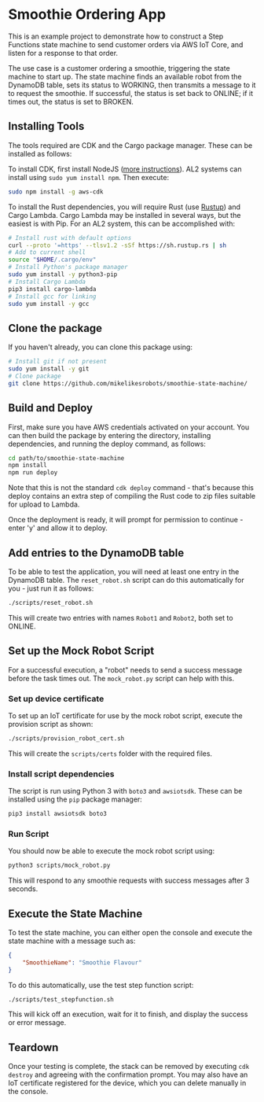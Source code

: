 # Smoothie Ordering App

This is an example project to demonstrate how to construct a Step Functions state machine to send customer orders via AWS IoT Core, and listen for a response to that order.

The use case is a customer ordering a smoothie, triggering the state machine to start up. The state machine finds an available robot from the DynamoDB table, sets its status to WORKING, then transmits a message to it to request the smoothie. If successful, the status is set back to ONLINE; if it times out, the status is set to BROKEN.

## Installing Tools

The tools required are CDK and the Cargo package manager. These can be installed as follows:

To install CDK, first install NodeJS ([more instructions](https://nodejs.org/en/download/package-manager)). AL2 systems can install using `sudo yum install npm`. Then execute:

```bash
sudo npm install -g aws-cdk
```

To install the Rust dependencies, you will require Rust (use [Rustup](https://rustup.rs/)) and Cargo Lambda. Cargo Lambda may be installed in several ways, but the easiest is with Pip. For an AL2 system, this can be accomplished with:

```bash
# Install rust with default options
curl --proto '=https' --tlsv1.2 -sSf https://sh.rustup.rs | sh
# Add to current shell
source "$HOME/.cargo/env"
# Install Python's package manager
sudo yum install -y python3-pip
# Install Cargo Lambda
pip3 install cargo-lambda
# Install gcc for linking
sudo yum install -y gcc
```

## Clone the package

If you haven't already, you can clone this package using:

```bash
# Install git if not present
sudo yum install -y git
# Clone package
git clone https://github.com/mikelikesrobots/smoothie-state-machine/
```

## Build and Deploy

First, make sure you have AWS credentials activated on your account. You can then build the package by entering the directory, installing dependencies, and running the deploy command, as follows:

```bash
cd path/to/smoothie-state-machine
npm install
npm run deploy
```

Note that this is not the standard `cdk deploy` command - that's because this deploy contains an extra step of compiling the Rust code to zip files suitable for upload to Lambda.

Once the deployment is ready, it will prompt for permission to continue - enter 'y' and allow it to deploy.

## Add entries to the DynamoDB table

To be able to test the application, you will need at least one entry in the DynamoDB table. The `reset_robot.sh` script can do this automatically for you - just run it as follows:

```bash
./scripts/reset_robot.sh
```

This will create two entries with names `Robot1` and `Robot2`, both set to ONLINE.

## Set up the Mock Robot Script

For a successful execution, a "robot" needs to send a success message before the task times out. The `mock_robot.py` script can help with this.

### Set up device certificate

To set up an IoT certificate for use by the mock robot script, execute the provision script as shown:

```bash
./scripts/provision_robot_cert.sh
```

This will create the `scripts/certs` folder with the required files.

### Install script dependencies

The script is run using Python 3 with `boto3` and `awsiotsdk`. These can be installed using the `pip` package manager:

```bash
pip3 install awsiotsdk boto3
```

### Run Script

You should now be able to execute the mock robot script using:

```bash
python3 scripts/mock_robot.py
```

This will respond to any smoothie requests with success messages after 3 seconds.

## Execute the State Machine

To test the state machine, you can either open the console and execute the state machine with a message such as:

```json
{
    "SmoothieName": "Smoothie Flavour"
}
```

To do this automatically, use the test step function script:

```bash
./scripts/test_stepfunction.sh
```

This will kick off an execution, wait for it to finish, and display the success or error message.

## Teardown

Once your testing is complete, the stack can be removed by executing `cdk destroy` and agreeing with the confirmation prompt. You may also have an IoT certificate registered for the device, which you can delete manually in the console.
